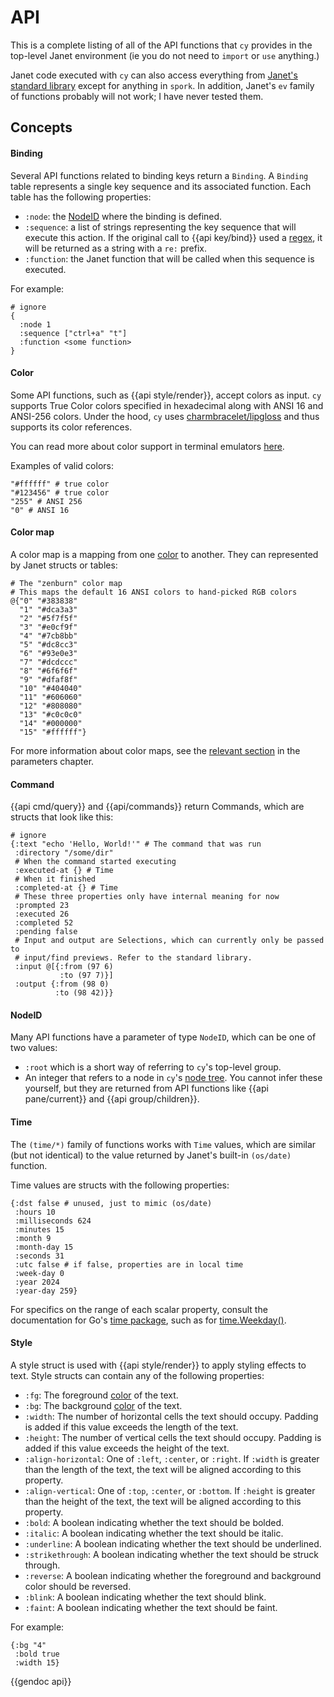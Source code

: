 # API

This is a complete listing of all of the API functions that `cy` provides in the top-level Janet environment (ie you do not need to `import` or `use` anything.)

Janet code executed with `cy` can also access everything from [Janet's standard library](https://janet-lang.org/api/index.html) except for anything in `spork`. In addition, Janet's `ev` family of functions probably will not work; I have never tested them.

## Concepts

#### Binding

Several API functions related to binding keys return a `Binding`. A `Binding` table represents a single key sequence and its associated function. Each table has the following properties:

- `:node`: the [NodeID](/api.md#nodeid) where the binding is defined.
- `:sequence`: a list of strings representing the key sequence that will execute this action. If the original call to {{api key/bind}} used a [regex](/keybindings.md#regexes), it will be returned as a string with a `re:` prefix.
- `:function`: the Janet function that will be called when this sequence is executed.

For example:

```janet
# ignore
{
  :node 1
  :sequence ["ctrl+a" "t"]
  :function <some function>
}
```

#### Color

Some API functions, such as {{api style/render}}, accept colors as input. `cy` supports True Color colors specified in hexadecimal along with ANSI 16 and ANSI-256 colors. Under the hood, `cy` uses [charmbracelet/lipgloss](https://github.com/charmbracelet/lipgloss?tab=readme-ov-file#colors) and thus supports its color references.

You can read more about color support in terminal emulators [here](https://gist.github.com/fnky/458719343aabd01cfb17a3a4f7296797#color-codes).

Examples of valid colors:

```janet
"#ffffff" # true color
"#123456" # true color
"255" # ANSI 256
"0" # ANSI 16
```

#### Color map

A color map is a mapping from one [color](/api.md#color) to another. They can represented by Janet structs or tables:

```janet
# The "zenburn" color map
# This maps the default 16 ANSI colors to hand-picked RGB colors
@{"0" "#383838"
  "1" "#dca3a3"
  "2" "#5f7f5f"
  "3" "#e0cf9f"
  "4" "#7cb8bb"
  "5" "#dc8cc3"
  "6" "#93e0e3"
  "7" "#dcdccc"
  "8" "#6f6f6f"
  "9" "#dfaf8f"
  "10" "#404040"
  "11" "#606060"
  "12" "#808080"
  "13" "#c0c0c0"
  "14" "#000000"
  "15" "#ffffff"}
```

For more information about color maps, see the [relevant section](/parameters/colors.md#color-maps) in the parameters chapter.

#### Command

{{api cmd/query}} and {{api/commands}} return Commands, which are structs that look like this:

```janet
# ignore
{:text "echo 'Hello, World!'" # The command that was run
 :directory "/some/dir"
 # When the command started executing
 :executed-at {} # Time
 # When it finished
 :completed-at {} # Time
 # These three properties only have internal meaning for now
 :prompted 23
 :executed 26
 :completed 52
 :pending false
 # Input and output are Selections, which can currently only be passed to
 # input/find previews. Refer to the standard library.
 :input @[{:from (97 6)
           :to (97 7)}]
 :output {:from (98 0)
          :to (98 42)}}
```

#### NodeID

Many API functions have a parameter of type `NodeID`, which can be one of two values:

- `:root` which is a short way of referring to `cy`'s top-level group.
- An integer that refers to a node in `cy`'s [node tree](/groups-and-panes.md#the-node-tree). You cannot infer these yourself, but they are returned from API functions like {{api pane/current}} and {{api group/children}}.

#### Time

The `(time/*)` family of functions works with `Time` values, which are similar (but not identical) to the value returned by Janet's built-in `(os/date)` function.

Time values are structs with the following properties:

```janet
{:dst false # unused, just to mimic (os/date)
 :hours 10
 :milliseconds 624
 :minutes 15
 :month 9
 :month-day 15
 :seconds 31
 :utc false # if false, properties are in local time
 :week-day 0
 :year 2024
 :year-day 259}
```

For specifics on the range of each scalar property, consult the documentation for Go's [time package](https://pkg.go.dev/time), such as for [time.Weekday()](https://pkg.go.dev/time#Time.Weekday).

#### Style

A style struct is used with {{api style/render}} to apply styling effects to text. Style structs can contain any of the following properties:

- `:fg`: The foreground [color](/api.md#color) of the text.
- `:bg`: The background [color](/api.md#color) of the text.
- `:width`: The number of horizontal cells the text should occupy. Padding is added if this value exceeds the length of the text.
- `:height`: The number of vertical cells the text should occupy. Padding is added if this value exceeds the height of the text.
- `:align-horizontal`: One of `:left`, `:center`, or `:right`. If `:width` is greater than the length of the text, the text will be aligned according to this property.
- `:align-vertical`: One of `:top`, `:center`, or `:bottom`. If `:height` is greater than the height of the text, the text will be aligned according to this property.
- `:bold`: A boolean indicating whether the text should be bolded.
- `:italic`: A boolean indicating whether the text should be italic.
- `:underline`: A boolean indicating whether the text should be underlined.
- `:strikethrough`: A boolean indicating whether the text should be struck through.
- `:reverse`: A boolean indicating whether the foreground and background color should be reversed.
- `:blink`: A boolean indicating whether the text should blink.
- `:faint`: A boolean indicating whether the text should be faint.

For example:

```janet
{:bg "4"
 :bold true
 :width 15}
```

{{gendoc api}}
